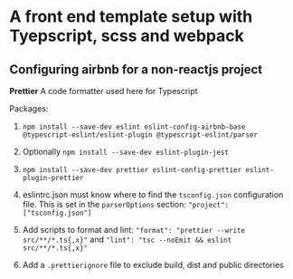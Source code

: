 # A front end template setup with Tyepscript, scss and webpack

## Configuring airbnb for a non-reactjs project

**Prettier** A code formatter used here for Typescript

Packages:

1. `npm install --save-dev eslint eslint-config-airbnb-base @typescript-eslint/eslint-plugin @typescript-eslint/parser`

2. Optionally `npm install --save-dev eslint-plugin-jest`

3. `npm install --save-dev prettier eslint-config-prettier eslint-plugin-prettier`

4. eslintrc.json must know where to find the `tsconfig.json` configuration file. This is set in the `parserOptions` section: `"project": ["tsconfig.json"]`

5. Add scripts to format and lint: `"format": "prettier --write src/**/*.ts{,x}"` and `"lint": "tsc --noEmit && eslint src/**/*.ts{,x}"`

6. Add a `.prettierignore` file to exclude build, dist and public directories